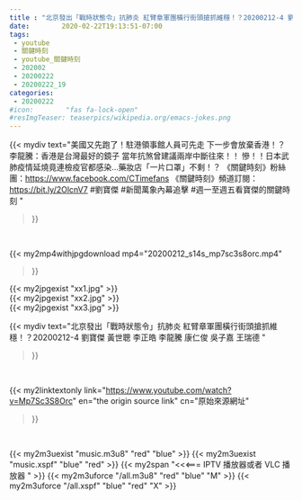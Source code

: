 ```yaml
---
title : "北京發出「戰時狀態令」抗肺炎 紅臂章軍團橫行街頭搶抓維穩！？20200212-4 劉寶傑 黃世聰 李正皓 李龍騰 康仁俊 吳子嘉 王瑞德 "
date:        2020-02-22T19:13:51-07:00
tags:
 - youtube
 - 關鍵時刻
 - youtube_關鍵時刻
 - 202002
 - 20200222
 - 20200222_19
categories:
 - 20200222
#icon:        "fas fa-lock-open"
#resImgTeaser: teaserpics/wikipedia.org/emacs-jokes.png
---
```


{{< mydiv text="美國又先跑了！駐港領事館人員可先走 下一步會放棄香港！？ 李龍騰：香港是台灣最好的鏡子 當年抗煞曾建議兩岸中斷往來！！ 慘！！日本武肺疫情延燒竟連檢疫官都感染…藥妝店「一片口罩」不剩！？  《關鍵時刻》粉絲團：https://www.facebook.com/CTimefans 《關鍵時刻》頻道訂閱：https://bit.ly/2OlcnV7  #劉寶傑 #新聞萬象內幕追擊 #週一至週五看寶傑的關鍵時刻 "
>}}
<br>


{{< my2mp4withjpgdownload mp4="20200212_s14s_mp7sc3s8orc.mp4"
>}}

{{< my2jpgexist "xx1.jpg" >}}<br>
{{< my2jpgexist "xx2.jpg" >}}<br>
{{< my2jpgexist "xx3.jpg" >}}<br>



{{< mydiv text="北京發出「戰時狀態令」抗肺炎 紅臂章軍團橫行街頭搶抓維穩！？20200212-4 劉寶傑 黃世聰 李正皓 李龍騰 康仁俊 吳子嘉 王瑞德 "
>}}
<br>

{{< my2linktextonly link="https://www.youtube.com/watch?v=Mp7Sc3S8Orc"
en="the origin source link" cn="原始來源網址"
>}}


<br>

{{< my2m3uexist "music.m3u8" "red"  "blue" >}} {{< my2m3uexist "music.xspf" "blue" "red"  >}} {{< my2span "<<<=== IPTV 播放器或者 VLC 播放器 " >}} {{< my2m3uforce "/all.m3u8" "red"  "blue" "M" >}} {{< my2m3uforce "/all.xspf" "blue" "red"  "X" >}} 
